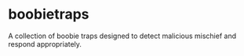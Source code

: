 # boobietraps
A collection of boobie traps designed to detect malicious mischief and respond appropriately.

